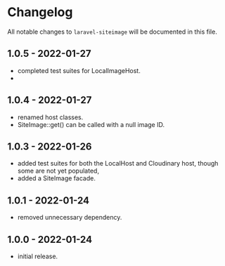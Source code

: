 # Changelog

All notable changes to `laravel-siteimage` will be documented in this file.

## 1.0.5 - 2022-01-27

- completed test suites for LocalImageHost.
- 
## 1.0.4 - 2022-01-27

- renamed host classes.
- SiteImage::get() can be called with a null image ID.

## 1.0.3 - 2022-01-26

- added test suites for both the LocalHost and Cloudinary host, though some are not yet populated,
- added a SiteImage facade.

## 1.0.1 - 2022-01-24

- removed unnecessary dependency.
 
## 1.0.0 - 2022-01-24

- initial release.
